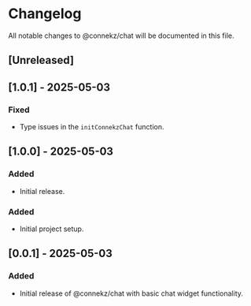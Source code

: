# Changelog

All notable changes to @connekz/chat will be documented in this file.

## [Unreleased]

## [1.0.1] - 2025-05-03
### Fixed
- Type issues in the `initConnekzChat` function.


## [1.0.0] - 2025-05-03
### Added
- Initial release.

### Added
- Initial project setup.

## [0.0.1] - 2025-05-03
### Added
- Initial release of @connekz/chat with basic chat widget functionality.

